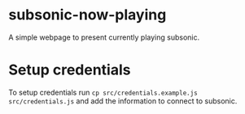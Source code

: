 # subsonic-now-playing
A simple webpage to present currently playing subsonic.

# Setup credentials
To setup credentials run `cp src/credentials.example.js src/credentials.js` and
add the information to connect to subsonic.
